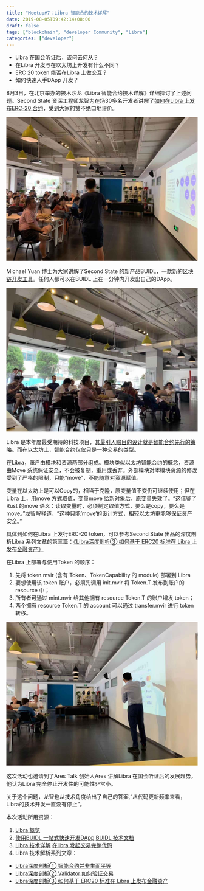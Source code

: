 ```yaml
---
title: "Meetup#7：Libra 智能合约技术详解"
date: 2019-08-05T09:42:14+08:00
draft: false
tags: ["blockchain", "developer Community", "Libra"]
categories: ["developer"]
---
```


* Libra 在国会听证后，该何去何从？
* 在Libra 开发与在以太坊上开发有什么不同？
* ERC 20 token 能否在Libra 上做交互？
* 如何快速入手DApp 开发？

8月3日，在北京举办的技术沙龙《Libra 智能合约技术详解》详细探讨了上述问题。Second State 资深工程师龙智为在场30多名开发者讲解了[如何在Libra 上发布ERC-20 合约](https://blog.secondstate.io/post/20190719-how-to-issue-erc20-token-on-libra-with-move-language-zh/)，受到大家的赞不绝口地评价。

![](/images/20190805-libra-deep-dive-01.JPG)

Michael Yuan 博士为大家讲解了Second State 的新产品BUIDL，一款新的[区块链开发工具](https://buidl.secondstate.io/)。任何人都可以在BUIDL 上在一分钟内开发出自己的DApp。

![](/images/20190805-libra-deep-dive-03.jpeg)

Libra 是本年度最受期待的科技项目，[其最引人瞩目的设计就是智能合约先行的策略](https://blog.secondstate.io/post/20190621-libra-first-impressions-zh/)。而在以太坊上，智能合约仅仅只是一种交易的类型。

在Libra，账户由模块和资源两部分组成。模块类似以太坊智能合约的概念，资源由Move 系统保证安全，不会被复制，重用或丢弃。外部模块对本模块资源的修改受到了严格的限制，只能“move”，不能随意对资源赋值。

变量在以太坊上是可以Copy的，相当于克隆，原变量值不变仍可继续使用；但在Libra 上，用move 方式取值，变量move 给新对象后，原变量失效了。“这借鉴了Rust 的move 语义：读取变量时，必须制定取值方式，要么是copy，要么是move。”龙智解释道，“这种只能’move‘的设计方式，相较以太坊更能够保证资产安全。”

具体到如何在Libra 上发行ERC-20 token，可以参考Second State 出品的深度剖析Libra 系列文章的第三篇：[《Libra深度剖析③ 如何基于 ERC20 标准在 Libra 上发布金融资产》](https://blog.secondstate.io/post/20190719-how-to-issue-erc20-token-on-libra-with-move-language-zh/)

在Libra 上部署与使用Token 的顺序：

1. 先将 token.mvir (含有 Token、TokenCapability 的 module) 部署到 Libra
2. 要想使用该 token 账户，必须先调用 init.mvir 将 Token.T 发布到账户的 resource 中；
3. 所有者可通过 mint.mvir 给其他拥有 resource Token.T 的账户增发 token；
4. 两个拥有 resource Token.T 的 account 可以通过 transfer.mvir 进行 token 转移。

![](/images/20190805-libra-deep-dive-02.JPG)

这次活动也邀请到了Ares Talk 创始人Ares 讲解Libra 在国会听证后的发展趋势，他认为Libra 完全停止开发性的可能性非常小。

关于这个问题，龙智也从技术角度给出了自己的答案,“从代码更新频率来看，Libra的技术开发一直没有停止”。

本次活动所用资源：

1. [Libra 概览](https://github.com/CyberMiles/education/blob/master/meetups/beijing/6-libra/Libra%20AresTalk.pdf)
2. [使用BUIDL 一站式快速开发DApp](https://buidl.secondstate.io/)
[BUIDL 技术文档](https://docs.secondstate.io/buidl-developer-tool/getting-started)
3. [Libra 技术详解](https://github.com/CyberMiles/education/blob/master/meetups/beijing/6-libra/Libra-dragon.pdf)
[在libra 发起交易完整代码](https://github.com/second-state/libra-research/tree/master/examples/ERC20Token)
4. Libra 技术解析系列文章：
* [Libra深度剖析① 智能合约并非生而平等](https://blog.secondstate.io/post/20190621-libra-first-impressions-zh/)
* [Libra深度剖析② Validator 如何验证交易](https://blog.secondstate.io/post/20190701-libra-first-impressions-zh/)
* [Libra深度剖析③ 如何基于 ERC20 标准在 Libra 上发布金融资产](https://blog.secondstate.io/post/20190719-how-to-issue-erc20-token-on-libra-with-move-language-zh/)


